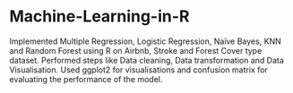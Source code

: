 # Machine-Learning-in-R
Implemented Multiple Regression, Logistic Regression, Naïve Bayes, KNN and Random Forest using R on Airbnb, Stroke and Forest Cover type dataset. Performed steps like Data cleaning, Data transformation and Data Visualisation. Used ggplot2 for visualisations and confusion matrix for evaluating the performance of the model.
